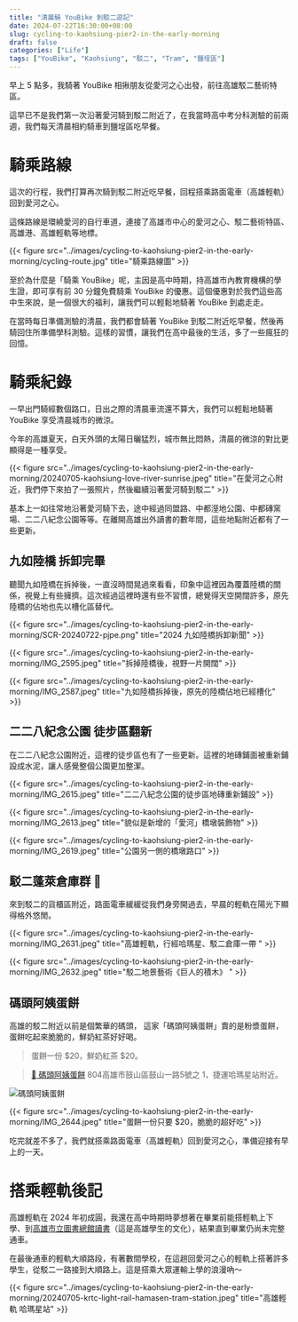```yaml
---
title: "清晨騎 YouBike 到駁二遊記"
date: 2024-07-22T16:30:00+08:00
slug: cycling-to-kaohsiung-pier2-in-the-early-morning
draft: false
categories: ["Life"]
tags: ["YouBike", "Kaohsiung", "駁二", "Tram", "鹽埕區"]
---
```


早上 5 點多，我騎著 YouBike 相揪朋友從愛河之心出發，前往高雄駁二藝術特區。

這早已不是我們第一次沿著愛河騎到駁二附近了，在我當時高中考分科測驗的前兩週，我們每天清晨相約騎車到鹽埕區吃早餐。

<!--more-->

# 騎乘路線

這次的行程，我們打算再次騎到駁二附近吃早餐，回程搭乘路面電車（高雄輕軌）回到愛河之心。

這條路線是環繞愛河的自行車道，連接了高雄市中心的愛河之心、駁二藝術特區、高雄港、高雄輕軌等地標。

{{< figure src="../images/cycling-to-kaohsiung-pier2-in-the-early-morning/cycling-route.jpg" title="騎乘路線圖" >}}

至於為什麼是「騎乘 YouBike」呢，主因是高中時期，持高雄市內教育機構的學生證，即可享有前 30 分鐘免費騎乘 YouBike 的優惠。這個優惠對於我們這些高中生來說，是一個很大的福利，讓我們可以輕鬆地騎著 YouBike 到處走走。

在當時每日準備測驗的清晨，我們都會騎著 YouBike 到駁二附近吃早餐，然後再騎回住所準備學科測驗。這樣的習慣，讓我們在高中最後的生活，多了一些瘋狂的回憶。

# 騎乘紀錄

一早出門騎經數個路口，日出之際的清晨車流還不算大，我們可以輕鬆地騎著 YouBike 享受清晨城市的微涼。

今年的高雄夏天，白天外頭的太陽日曬猛烈，城市無比悶熱，清晨的微涼的對比更顯得是一種享受。

{{< figure src="../images/cycling-to-kaohsiung-pier2-in-the-early-morning/20240705-kaohsiung-love-river-sunrise.jpeg" title="在愛河之心附近，我們停下來拍了一張照片，然後繼續沿著愛河騎到駁二" >}}

基本上一如往常地沿著愛河騎下去，途中經過同盟路、中都溼地公園、中都磚窯場、二二八紀念公園等等。在離開高雄出外讀書的數年間，這些地點附近都有了一些更新。

## 九如陸橋 拆卸完畢

聽聞九如陸橋在拆掉後，一直沒時間晃過來看看，印象中這裡因為覆蓋陸橋的關係，視覺上有些擁擠。這次經過這裡時還有些不習慣，總覺得天空開闊許多，原先陸橋的佔地也先以槽化區替代。

{{< figure src="../images/cycling-to-kaohsiung-pier2-in-the-early-morning/SCR-20240722-pjpe.png" title="2024 九如陸橋拆卸新聞" >}}

{{< figure src="../images/cycling-to-kaohsiung-pier2-in-the-early-morning/IMG_2595.jpeg" title="拆掉陸橋後，視野一片開闊" >}}

{{< figure src="../images/cycling-to-kaohsiung-pier2-in-the-early-morning/IMG_2587.jpeg" title="九如陸橋拆掉後，原先的陸橋佔地已經槽化" >}}

## 二二八紀念公園 徒步區翻新

在二二八紀念公園附近，這裡的徒步區也有了一些更新。這裡的地磚鋪面被重新鋪設成水泥，讓人感覺整個公園更加整潔。

{{< figure src="../images/cycling-to-kaohsiung-pier2-in-the-early-morning/IMG_2615.jpeg" title="二二八紀念公園的徒步區地磚重新鋪設" >}}

{{< figure src="../images/cycling-to-kaohsiung-pier2-in-the-early-morning/IMG_2613.jpeg" title="貌似是新增的「愛河」橋墩裝飾物" >}}

{{< figure src="../images/cycling-to-kaohsiung-pier2-in-the-early-morning/IMG_2619.jpeg" title="公園另一側的橋墩路口" >}}

## 駁二蓬萊倉庫群 🚃

來到駁二的貨櫃區附近，路面電車緩緩從我們身旁開過去，早晨的輕軌在陽光下顯得格外悠閒。

{{< figure src="../images/cycling-to-kaohsiung-pier2-in-the-early-morning/IMG_2631.jpeg" title="高雄輕軌，行經哈瑪星、駁二倉庫一帶 " >}}

{{< figure src="../images/cycling-to-kaohsiung-pier2-in-the-early-morning/IMG_2632.jpeg" title="駁二地景藝術《巨人的積木》 " >}}

<!-- youtube video -->

## 碼頭阿姨蛋餅

高雄的駁二附近以前是個繁華的碼頭，
這家「碼頭阿姨蛋餅」賣的是粉漿蛋餅，蛋餅吃起來脆脆的，鮮奶紅茶好好喝。

> 蛋餅一份 $20，鮮奶紅茶 $20。

> [📍 碼頭阿姨蛋餅](https://maps.app.goo.gl/74UtWNbpTVsawFLT7) 804高雄市鼓山區鼓山一路5號之 1，捷運哈瑪星站附近。

![碼頭阿姨蛋餅](../images/cycling-to-kaohsiung-pier2-in-the-early-morning/IMG_2643.jpeg)

{{< figure src="../images/cycling-to-kaohsiung-pier2-in-the-early-morning/IMG_2644.jpeg" title="蛋餅一份只要 $20，脆脆的超好吃" >}}

吃完就差不多了，我們就搭乘路面電車（高雄輕軌）回到愛河之心，準備迎接有早上的一天。

# 搭乘輕軌後記

高雄輕軌在 2024 年初成圓，我還在高中時期時夢想著在畢業前能搭輕軌上下學、到[高雄市立圖書總館讀書](https://maps.app.goo.gl/QsYv3Z25mA33FHqp6)（這是高雄學生的文化），結果直到畢業仍尚未完整通車。

在最後通車的輕軌大順路段，有著數間學校，在這趟回愛河之心的輕軌上搭著許多學生，從駁二一路接到大順路上。這是搭乘大眾運輸上學的浪漫吶～

{{< figure src="../images/cycling-to-kaohsiung-pier2-in-the-early-morning/20240705-krtc-light-rail-hamasen-tram-station.jpeg" title="高雄輕軌 哈瑪星站" >}}
